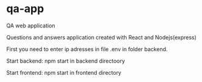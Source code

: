 # qa-app
QA web application

Questions and answers application created with React and Nodejs(express) 

First you need to enter ip adresses in file .env in folder backend.

Start backend:
  npm start in backend directoory

Start frontend:
  npm start in frontend directory
